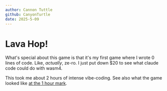 ```yaml
---
author: Cannon Tuttle
github: CanyonTurtle
date: 2025-5-09
---
```


# Lava Hop!

What's special about this game is that it's my first game where I wrote 0 lines of code. Like, _actually_, ze-ro. I just put down $20 to see what claude code could do with wasm4. 

This took me about 2 hours of intense vibe-coding. See also what the game looked like [at the 1 hour mark](https://canyonturtle.github.io/lava-hop/old.html).